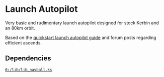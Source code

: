 # Launch Autopilot

Very basic and rudimentary launch autopilot designed for stock Kerbin and an 80km orbit.

Based on the [quickstart launch autopilot guide](https://ksp-kos.github.io/KOS/tutorials/quickstart.html) and forum posts regarding efficient ascends.

## Dependencies

[`0:/lib/lib_navball.ks`](https://github.com/KSP-KOS/KSLib/blob/master/library/lib_navball.ks)
